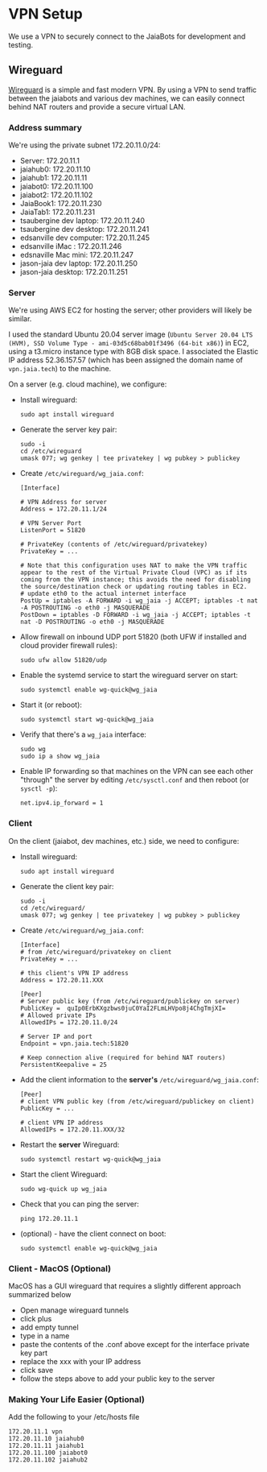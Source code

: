 # VPN Setup

We use a VPN to securely connect to the JaiaBots for development and testing.

## Wireguard

[Wireguard](https://www.wireguard.com/) is a simple and fast modern VPN. By using a VPN to send traffic between the jaiabots and various dev machines, we can easily connect behind NAT routers and provide a secure virtual LAN.

### Address summary

We're using the private subnet 172.20.11.0/24:

- Server: 172.20.11.1
- jaiahub0: 172.20.11.10
- jaiahub1: 172.20.11.11
- jaiabot0: 172.20.11.100
- jaiabot2: 172.20.11.102
- JaiaBook1: 172.20.11.230
- JaiaTab1: 172.20.11.231
- tsaubergine dev laptop: 172.20.11.240
- tsaubergine dev desktop: 172.20.11.241
- edsanville dev computer:  172.20.11.245
- edsanville iMac :         172.20.11.246
- edsnaville Mac mini:      172.20.11.247
- jason-jaia dev laptop:  172.20.11.250
- jason-jaia desktop:       172.20.11.251

### Server

We're using AWS EC2 for hosting the server; other providers will likely be similar.

I used the standard Ubuntu 20.04 server image (`Ubuntu Server 20.04 LTS (HVM), SSD Volume Type - ami-03d5c68bab01f3496 (64-bit x86)`) in EC2, using a t3.micro instance type with 8GB disk space. I associated the Elastic IP address 52.36.157.57 (which has been assigned the domain name of `vpn.jaia.tech`) to the machine.

On a server (e.g. cloud machine), we configure:

- Install wireguard:

      sudo apt install wireguard

- Generate the server key pair:

      sudo -i
      cd /etc/wireguard
      umask 077; wg genkey | tee privatekey | wg pubkey > publickey

- Create `/etc/wireguard/wg_jaia.conf`:

      [Interface]
      
      # VPN Address for server
      Address = 172.20.11.1/24
      
      # VPN Server Port
      ListenPort = 51820
      
      # PrivateKey (contents of /etc/wireguard/privatekey)
      PrivateKey = ...
      
      # Note that this configuration uses NAT to make the VPN traffic appear to the rest of the Virtual Private Cloud (VPC) as if its coming from the VPN instance; this avoids the need for disabling the source/destination check or updating routing tables in EC2.
      # update eth0 to the actual internet interface
      PostUp = iptables -A FORWARD -i wg_jaia -j ACCEPT; iptables -t nat -A POSTROUTING -o eth0 -j MASQUERADE
      PostDown = iptables -D FORWARD -i wg_jaia -j ACCEPT; iptables -t nat -D POSTROUTING -o eth0 -j MASQUERADE


- Allow firewall on inbound UDP port 51820 (both UFW if installed and cloud provider firewall rules):

      sudo ufw allow 51820/udp

- Enable the systemd service to start the wireguard server on start:

      sudo systemctl enable wg-quick@wg_jaia

- Start it (or reboot):

      sudo systemctl start wg-quick@wg_jaia

- Verify that there's a `wg_jaia` interface:

      sudo wg
      sudo ip a show wg_jaia

- Enable IP forwarding so that machines on the VPN can see each other "through" the server by editing `/etc/sysctl.conf` and then reboot (or `sysctl -p`):

      net.ipv4.ip_forward = 1

### Client

On the client (jaiabot, dev machines, etc.) side, we need to configure:

- Install wireguard:

      sudo apt install wireguard

- Generate the client key pair:

      sudo -i
      cd /etc/wireguard/
      umask 077; wg genkey | tee privatekey | wg pubkey > publickey

- Create `/etc/wireguard/wg_jaia.conf`:

      [Interface]
      # from /etc/wireguard/privatekey on client
      PrivateKey = ...
        
      # this client's VPN IP address
      Address = 172.20.11.XXX
        
      [Peer]
      # Server public key (from /etc/wireguard/publickey on server)
      PublicKey =  quIp0ErbKXgzbws0juC0YaI2FLmLHVpo8j4ChgTmjXI=
      # Allowed private IPs
      AllowedIPs = 172.20.11.0/24
        
      # Server IP and port
      Endpoint = vpn.jaia.tech:51820
        
      # Keep connection alive (required for behind NAT routers)
      PersistentKeepalive = 25

  

- Add the client information to the **server's** `/etc/wireguard/wg_jaia.conf`:

      [Peer]
      # client VPN public key (from /etc/wireguard/publickey on client)
      PublicKey = ...
        
      # client VPN IP address
      AllowedIPs = 172.20.11.XXX/32

- Restart the **server** Wireguard:

      sudo systemctl restart wg-quick@wg_jaia

- Start the client Wireguard:

      sudo wg-quick up wg_jaia

- Check that you can ping the server:

      ping 172.20.11.1

- (optional) - have the client connect on boot:

      sudo systemctl enable wg-quick@wg_jaia


### Client - MacOS (Optional)

MacOS has a GUI wireguard that requires a slightly different approach summarized below
- Open manage wireguard tunnels
- click plus
- add empty tunnel
- type in a name
- paste the contents of the .conf above except for the interface private key part
- replace the xxx with your IP address
- click save
- follow the steps above to add your public key to the server

### Making Your Life Easier (Optional)

Add the following to your /etc/hosts file
```
172.20.11.1 vpn
172.20.11.10 jaiahub0
172.20.11.11 jaiahub1
172.20.11.100 jaiabot0
172.20.11.102 jaiahub2
```
